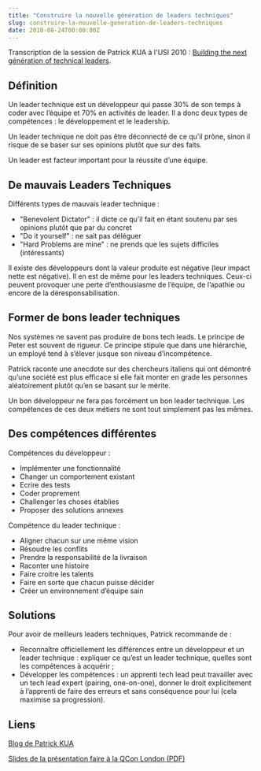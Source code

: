 ```yaml
---
title: "Construire la nouvelle génération de leaders techniques"
slug: construire-la-nouvelle-generation-de-leaders-techniques
date: 2010-08-24T00:00:00Z
---
```


Transcription de la session de Patrick KUA à l'USI 2010 : [Building the next génération of technical leaders](http://www.universite-du-si.com/en/conferences/6-paris-usi-2010/sessions/912-construire-la-nouvelle-generation-de-leaders-techniques).

## Définition

Un leader technique est un développeur qui passe 30% de son temps à coder avec l’équipe et 70% en activités de leader. Il a donc deux types de compétences : le développement et le leadership.

Un leader technique ne doit pas être déconnecté de ce qu’il prône, sinon il risque de se baser sur ses opinions plutôt que sur des faits.

Un leader est facteur important pour la réussite d’une équipe.

## De mauvais Leaders Techniques

Différents types de mauvais leader technique :

- "Benevolent Dictator" : il dicte ce qu’il fait en étant soutenu par ses opinions plutôt que par du concret
- "Do it yourself" : ne sait pas déléguer
- "Hard Problems are mine" : ne prends que les sujets difficiles (intéressants)

Il existe des développeurs dont la valeur produite est négative (leur impact nette est négative). Il en est de même pour les leaders techniques. Ceux-ci peuvent provoquer une perte d’enthousiasme de l’équipe, de l’apathie ou encore de la déresponsabilisation.

## Former de bons leader techniques

Nos systèmes ne savent pas produire de bons tech leads. Le principe de Peter est souvent de rigueur. Ce principe stipule que dans une hiérarchie, un employé tend à s’élever jusque son niveau d’incompétence.

Patrick raconte une anecdote sur des chercheurs italiens qui ont démontré qu’une société est plus efficace si elle fait monter en grade les personnes aléatoirement plutôt qu’en se basant sur le mérite.

Un bon développeur ne fera pas forcément un bon leader technique. Les compétences de ces deux métiers ne sont tout simplement pas les mêmes.

## Des compétences différentes

Compétences du développeur :

- Implémenter une fonctionnalité
- Changer un comportement existant
- Ecrire des tests
- Coder proprement
- Challenger les choses établies
- Proposer des solutions annexes

Compétence du leader technique :

- Aligner chacun sur une même vision
- Résoudre les conflits
- Prendre la responsabilité de la livraison
- Raconter une histoire
- Faire croitre les talents
- Faire en sorte que chacun puisse décider
- Créer un environnement d’équipe sain

## Solutions

Pour avoir de meilleurs leaders techniques, Patrick recommande de :

- Reconnaître officiellement les différences entre un développeur et un leader technique : expliquer ce qu’est un leader technique, quelles sont les compétences à acquérir ;
- Développer les compétences : un apprenti tech lead peut travailler avec un tech lead expert (pairing, one-on-one), donner le droit explicitement à l’apprenti de faire des erreurs et sans conséquence pour lui (cela maximise sa progression).

## Liens

[Blog de Patrick KUA](http://www.thekua.com/atwork/)

[Slides de la présentation faire à la QCon London (PDF)](http://qconlondon.com/london-2010/file?path=/qcon-london-2010/slides/PatrickKua_BuildingTheNextGenerationOfTechnicalLeaders.pdf)

